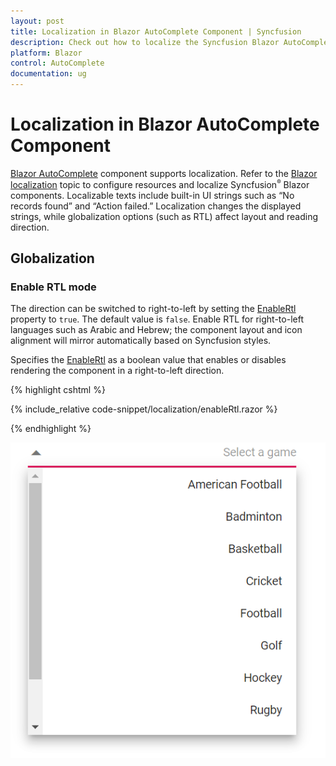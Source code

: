 ```yaml
---
layout: post
title: Localization in Blazor AutoComplete Component | Syncfusion
description: Check out how to localize the Syncfusion Blazor AutoComplete component, including globalization settings such as right-to-left (RTL) rendering.
platform: Blazor
control: AutoComplete
documentation: ug
---
```


# Localization in Blazor AutoComplete Component

[Blazor AutoComplete](https://www.syncfusion.com/blazor-components/blazor-autocomplete) component supports localization. Refer to the [Blazor localization](https://blazor.syncfusion.com/documentation/common/localization) topic to configure resources and localize Syncfusion<sup style="font-size:70%">&reg;</sup> Blazor components. Localizable texts include built-in UI strings such as “No records found” and “Action failed.” Localization changes the displayed strings, while globalization options (such as RTL) affect layout and reading direction.

## Globalization

### Enable RTL mode

The direction can be switched to right-to-left by setting the [EnableRtl](https://help.syncfusion.com/cr/blazor/Syncfusion.Blazor.DropDowns.SfAutoComplete-1.html#Syncfusion_Blazor_DropDowns_SfAutoComplete_1_EnableRtl) property to `true`. The default value is `false`. Enable RTL for right-to-left languages such as Arabic and Hebrew; the component layout and icon alignment will mirror automatically based on Syncfusion styles.

Specifies the [EnableRtl](https://help.syncfusion.com/cr/blazor/Syncfusion.Blazor.DropDowns.SfAutoComplete-1.html#Syncfusion_Blazor_DropDowns_SfAutoComplete_1_EnableRtl) as a boolean value that enables or disables rendering the component in a right-to-left direction.

{% highlight cshtml %}

{% include_relative code-snippet/localization/enableRtl.razor %}

{% endhighlight %}

![Blazor AutoComplete rendered in right-to-left (RTL) layout](./images/localization/blazor_autocomplete_enableRtl.png)